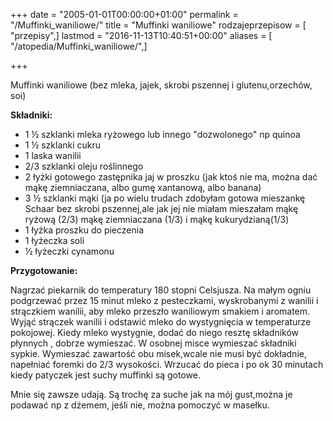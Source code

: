 +++
date = "2005-01-01T00:00:00+01:00"
permalink = "/Muffinki_waniliowe/"
title = "Muffinki waniliowe"
rodzajeprzepisow = [ "przepisy",]
lastmod = "2016-11-13T10:40:51+00:00"
aliases = [ "/atopedia/Muffinki_waniliowe/",]

+++

Muffinki waniliowe (bez mleka, jajek, skrobi pszennej i glutenu,orzechów, soi)

**Składniki:**

-   1 ½ szklanki mleka ryżowego lub innego "dozwolonego" np quinoa
-   1 ½ szklanki cukru
-   1 laska wanilii
-   2/3 szklanki oleju roślinnego
-   2 łyżki gotowego zastępnika jaj w proszku (jak ktoś nie ma, można dać mąkę ziemniaczana, albo gumę xantanową, albo banana)
-   3 ½ szklanki mąki (ja po wielu trudach zdobyłam gotowa mieszankę Schaar bez skrobi pszennej,ale jak jej nie miałam mieszałam mąkę ryżową (2/3) mąkę ziemniaczana (1/3) i mąkę kukurydzianą(1/3)
-   1 łyżka proszku do pieczenia
-   1 łyżeczka soli
-   ½ łyżeczki cynamonu

**Przygotowanie:**

Nagrzać piekarnik do temperatury 180 stopni Celsjusza. Na małym ogniu podgrzewać przez 15 minut mleko z pesteczkami, wyskrobanymi z wanilii i strączkiem wanilii, aby mleko przeszło waniliowym smakiem i aromatem. Wyjąć strączek wanilii i odstawić mleko do wystygnięcia w temperaturze pokojowej. Kiedy mleko wystygnie, dodać do niego resztę składników płynnych , dobrze wymieszać. W osobnej misce wymieszać składniki sypkie. Wymieszać zawartość obu misek,wcale nie musi być dokładnie, napełniać foremki do 2/3 wysokości. Wrzucać do pieca i po ok 30 minutach kiedy patyczek jest suchy muffinki są gotowe.

Mnie się zawsze udają. Są trochę za suche jak na mój gust,można je podawać np z dżemem, jeśli nie, można pomoczyć w masełku.
